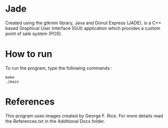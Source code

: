 # Jade
Created using the gtkmm library, Java and Donut Express (JADE), is a C++ based Graphical User Interface (GUI) application which provides a custom point of sale system (POS).

# How to run
 To run the program, type the following commands :
 
    make
    ./main
    
# References
This program uses images created by George F. Rice. For more details read the References.txt in the Additional Docs folder.
